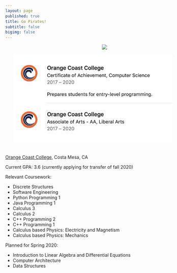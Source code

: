 ```yaml
---
layout: page
published: true
title: Go Pirates!
subtitle: false
bigimg: false
---
```

<img style="float: right; margin: 0px 0px 15px 15px;" src="https://pbs.twimg.com/profile_images/2646487952/7fd9198d72becee7c50c457e5dfaea9e_400x400.jpeg" width="200" />

<img style="float: none; margin: 0px 0px 20px 25px;" src="/img/educationOCC.png" width="500" />




[Orange Coast College](http://www.orangecoastcollege.edu/Pages/home.aspx), Costa Mesa, CA


Current GPA: 3.6 (currently applying for transfer of fall 2020)

Relevant Coursework:
- Discrete Structures 
- Software Engineering 
- Python Programming 1 
- Java Programming 1
- Calculus 3
- Calculus 2
- C++ Programming 2 
- C++ Programming 1
- Calculus based Physics: Electricity and Magnetism
- Calculus based Physics: Mechanics



Planned for Spring 2020: 
- Introduction to Linear Algebra and Differential Equations 
- Computer Architecture
- Data Structures
